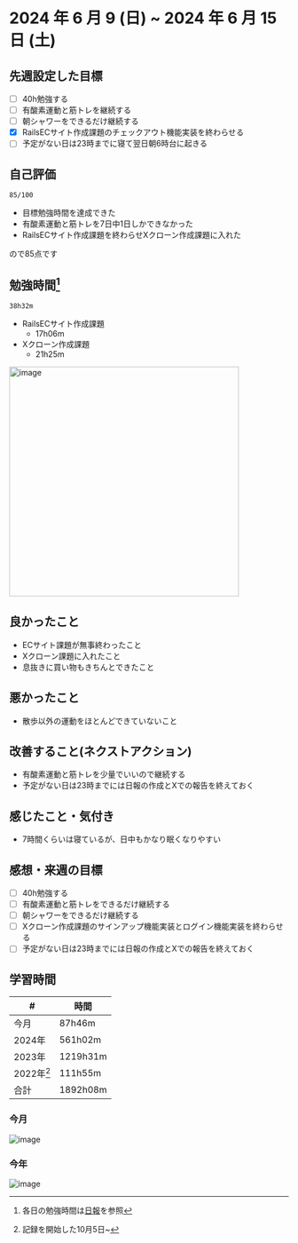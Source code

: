 # 2024 年 6 月 9 (日) ~ 2024 年 6 月 15 日 (土)

## 先週設定した目標
- [ ] 40h勉強する
- [ ] 有酸素運動と筋トレを継続する
- [ ] 朝シャワーをできるだけ継続する
- [x] RailsECサイト作成課題のチェックアウト機能実装を終わらせる
- [ ] 予定がない日は23時までに寝て翌日朝6時台に起きる

## 自己評価
```
85/100
```
- 目標勉強時間を達成できた
- 有酸素運動と筋トレを7日中1日しかできなかった
- RailsECサイト作成課題を終わらせXクローン作成課題に入れた

ので85点です

## 勉強時間[^1]
```
38h32m
```
- RailsECサイト作成課題
    - 17h06m
- Xクローン作成課題
  - 21h25m

<img width="414" alt="image" src="https://github.com/nil-ramuda/weekly_report/assets/94735931/a25a0474-a600-4dd9-a8e0-ba3962e4ef5a">


## 良かったこと
- ECサイト課題が無事終わったこと
- Xクローン課題に入れたこと
- 息抜きに買い物もきちんとできたこと

## 悪かったこと
- 散歩以外の運動をほとんどできていないこと

## 改善すること(ネクストアクション)
- 有酸素運動と筋トレを少量でいいので継続する
- 予定がない日は23時までには日報の作成とXでの報告を終えておく

## 感じたこと・気付き
- 7時間くらいは寝ているが、日中もかなり眠くなりやすい

## 感想・来週の目標
- [ ] 40h勉強する
- [ ] 有酸素運動と筋トレをできるだけ継続する
- [ ] 朝シャワーをできるだけ継続する
- [ ] Xクローン作成課題のサインアップ機能実装とログイン機能実装を終わらせる
- [ ] 予定がない日は23時までには日報の作成とXでの報告を終えておく

## 学習時間
| #          | 時間     |
| ---------- | -------- |
| 今月       | 87h46m   |
| 2024年     | 561h02m  |
| 2023年     | 1219h31m |
| 2022年[^3] | 111h55m  |
| 合計       | 1892h08m |

[^1]: 各日の勉強時間は[日報](https://github.com/nil-ramuda/daily-report)を参照
[^2]: 日〜土
[^3]: 記録を開始した10月5日~

### 今月
![image](https://github.com/nil-ramuda/weekly_report/assets/94735931/076de57c-47a2-4ab7-8ad8-ae73aa01c6da)

### 今年
![image](https://github.com/nil-ramuda/weekly_report/assets/94735931/5f3c5ba9-6466-4f65-b0a3-854e68de99a5)
